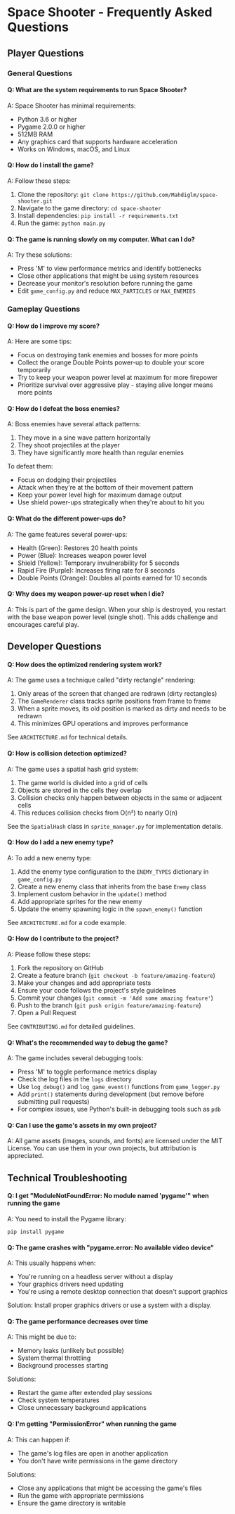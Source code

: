 # Space Shooter - Frequently Asked Questions

## Player Questions

### General Questions

#### Q: What are the system requirements to run Space Shooter?
A: Space Shooter has minimal requirements:
- Python 3.6 or higher
- Pygame 2.0.0 or higher
- 512MB RAM
- Any graphics card that supports hardware acceleration
- Works on Windows, macOS, and Linux

#### Q: How do I install the game?
A: Follow these steps:
1. Clone the repository: `git clone https://github.com/Mahdiglm/space-shooter.git`
2. Navigate to the game directory: `cd space-shooter`
3. Install dependencies: `pip install -r requirements.txt`
4. Run the game: `python main.py`

#### Q: The game is running slowly on my computer. What can I do?
A: Try these solutions:
- Press 'M' to view performance metrics and identify bottlenecks
- Close other applications that might be using system resources
- Decrease your monitor's resolution before running the game
- Edit `game_config.py` and reduce `MAX_PARTICLES` or `MAX_ENEMIES`

### Gameplay Questions

#### Q: How do I improve my score?
A: Here are some tips:
- Focus on destroying tank enemies and bosses for more points
- Collect the orange Double Points power-up to double your score temporarily
- Try to keep your weapon power level at maximum for more firepower
- Prioritize survival over aggressive play - staying alive longer means more points

#### Q: How do I defeat the boss enemies?
A: Boss enemies have several attack patterns:
1. They move in a sine wave pattern horizontally
2. They shoot projectiles at the player
3. They have significantly more health than regular enemies

To defeat them:
- Focus on dodging their projectiles
- Attack when they're at the bottom of their movement pattern
- Keep your power level high for maximum damage output
- Use shield power-ups strategically when they're about to hit you

#### Q: What do the different power-ups do?
A: The game features several power-ups:
- Health (Green): Restores 20 health points
- Power (Blue): Increases weapon power level
- Shield (Yellow): Temporary invulnerability for 5 seconds
- Rapid Fire (Purple): Increases firing rate for 8 seconds
- Double Points (Orange): Doubles all points earned for 10 seconds

#### Q: Why does my weapon power-up reset when I die?
A: This is part of the game design. When your ship is destroyed, you restart with the base weapon power level (single shot). This adds challenge and encourages careful play.

## Developer Questions

#### Q: How does the optimized rendering system work?
A: The game uses a technique called "dirty rectangle" rendering:
1. Only areas of the screen that changed are redrawn (dirty rectangles)
2. The `GameRenderer` class tracks sprite positions from frame to frame
3. When a sprite moves, its old position is marked as dirty and needs to be redrawn
4. This minimizes GPU operations and improves performance

See `ARCHITECTURE.md` for technical details.

#### Q: How is collision detection optimized?
A: The game uses a spatial hash grid system:
1. The game world is divided into a grid of cells
2. Objects are stored in the cells they overlap
3. Collision checks only happen between objects in the same or adjacent cells
4. This reduces collision checks from O(n²) to nearly O(n)

See the `SpatialHash` class in `sprite_manager.py` for implementation details.

#### Q: How do I add a new enemy type?
A: To add a new enemy type:
1. Add the enemy type configuration to the `ENEMY_TYPES` dictionary in `game_config.py`
2. Create a new enemy class that inherits from the base `Enemy` class
3. Implement custom behavior in the `update()` method
4. Add appropriate sprites for the new enemy
5. Update the enemy spawning logic in the `spawn_enemy()` function

See `ARCHITECTURE.md` for a code example.

#### Q: How do I contribute to the project?
A: Please follow these steps:
1. Fork the repository on GitHub
2. Create a feature branch (`git checkout -b feature/amazing-feature`)
3. Make your changes and add appropriate tests
4. Ensure your code follows the project's style guidelines
5. Commit your changes (`git commit -m 'Add some amazing feature'`)
6. Push to the branch (`git push origin feature/amazing-feature`)
7. Open a Pull Request

See `CONTRIBUTING.md` for detailed guidelines.

#### Q: What's the recommended way to debug the game?
A: The game includes several debugging tools:
- Press 'M' to toggle performance metrics display
- Check the log files in the `logs` directory
- Use `log_debug()` and `log_game_event()` functions from `game_logger.py`
- Add `print()` statements during development (but remove before submitting pull requests)
- For complex issues, use Python's built-in debugging tools such as `pdb`

#### Q: Can I use the game's assets in my own project?
A: All game assets (images, sounds, and fonts) are licensed under the MIT License. You can use them in your own projects, but attribution is appreciated.

## Technical Troubleshooting

#### Q: I get "ModuleNotFoundError: No module named 'pygame'" when running the game
A: You need to install the Pygame library:
```
pip install pygame
```

#### Q: The game crashes with "pygame.error: No available video device"
A: This usually happens when:
- You're running on a headless server without a display
- Your graphics drivers need updating
- You're using a remote desktop connection that doesn't support graphics

Solution: Install proper graphics drivers or use a system with a display.

#### Q: The game performance decreases over time
A: This might be due to:
- Memory leaks (unlikely but possible)
- System thermal throttling
- Background processes starting

Solutions:
- Restart the game after extended play sessions
- Check system temperatures
- Close unnecessary background applications

#### Q: I'm getting "PermissionError" when running the game
A: This can happen if:
- The game's log files are open in another application
- You don't have write permissions in the game directory

Solutions:
- Close any applications that might be accessing the game's files
- Run the game with appropriate permissions
- Ensure the game directory is writable 
